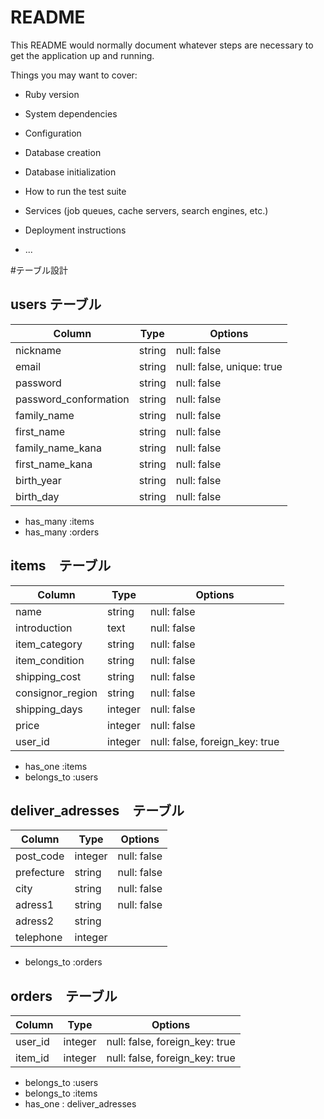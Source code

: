 # README

This README would normally document whatever steps are necessary to get the
application up and running.

Things you may want to cover:

* Ruby version

* System dependencies

* Configuration

* Database creation

* Database initialization

* How to run the test suite

* Services (job queues, cache servers, search engines, etc.)

* Deployment instructions

* ...

#テーブル設計

## users テーブル

| Column                |Type    |Options                    |
|---------------------- |------- |-------------------------- |
| nickname              | string | null: false               |
| email                 | string | null: false, unique: true |
| password              | string | null: false               |
| password_conformation | string | null: false               |
| family_name           | string | null: false               |
| first_name            | string | null: false               |
| family_name_kana      | string | null: false               |
| first_name_kana       | string | null: false               |
| birth_year            | string | null: false               |
| birth_day             | string | null: false               |

- has_many :items
- has_many :orders


## items　テーブル

| Column           |Type     | Options                        |
|----------------- |-------- |------------------------------- |
| name             | string  | null: false                    |
| introduction     | text    | null: false                    |
| item_category    | string  | null: false                    |
| item_condition   | string  | null: false                    |
| shipping_cost    | string  | null: false                    |
| consignor_region | string  | null: false                    |
| shipping_days    | integer | null: false                    |  
| price            | integer | null: false                    |
| user_id          | integer | null: false, foreign_key: true |

- has_one    :items
- belongs_to :users


## deliver_adresses　テーブル

| Column     | Type    | Options     |
|----------- |-------- |------------ |
| post_code  | integer | null: false |
| prefecture | string  | null: false |
| city       | string  | null: false |
| adress1    | string  | null: false |
| adress2    | string  |             |
| telephone  | integer |             |

- belongs_to :orders


## orders　テーブル

| Column  | Type    | Options                        |
|-------- |-------- |------------------------------- |
| user_id | integer | null: false, foreign_key: true |
| item_id | integer | null: false, foreign_key: true |

- belongs_to :users
- belongs_to :items
- has_one    : deliver_adresses






